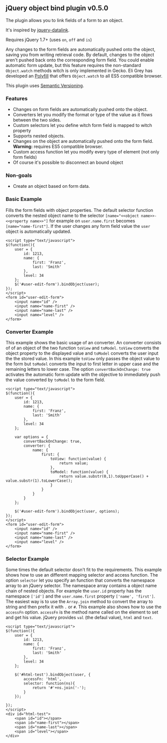 ## jQuery object bind plugin v0.5.0

The plugin allows you to link fields of a form to an object.

It's inspired by [jquery-datalink](https://github.com/jquery/jquery-datalink).

Requires jQuery 1.7+ (uses `on`, `off` and `is`)

Any changes to the form fields are automatically pushed onto the object, saving you from writing retrieval code. 
By default, changes to the object aren't pushed back onto the corresponding form field.
You could enable automatic form update, but this feature requires the non-standard `Object.watch` methods witch is only implemented in Gecko.
Eli Grey has developed an [Polyfill](https://gist.github.com/384583) that offers `Object.watch` to all ES5 compatible browser.

This plugin uses [Semantic Versioning](http://semver.org/).

### Features
*   Changes on form fields are automatically pushed onto the object.
*   Converters let you modify the format or type of the value as it flows between the two sides.
*   Custom selectors let you define witch form field is mapped to witch property
*   Supports nested objects.
*   Changes on the object are automatically pushed onto the form field. **Warning:** requires ES5 compatible browser.
*   Custom access function let you modify every type of element (not only form fields)
*   Of course it's possible to disconnect an bound object

### Non-goals
*   Create an object based on form data.

### Basic Example
Fills the form fields with object properties. The default selector function converts the nested object name to the selector `[name="<<object name>>-<<property name>>"]` for example on `user.name.first` becomes `[name="name-first"]`.
If the user changes any form field value the `user` object is automatically updated.

	<script type="text/javascript">
	$(function(){
		user = {
			id: 1213,
			name: {
				first: 'Franz',
				last: 'Smith'
			},
			level: 34
		};
		$('#user-edit-form').bindObject(user);
	});
	</script>
	<form id="user-edit-form">
		<input name="id" />
		<input name="name-first" />
		<input name="name-last" />
		<input name="level" />
	</form>

### Converter Example
This example shows the basic usage of an converter.
An converter consists of of an object of the two function `toView` and `toModel`.
`toView` converts the object property to the displayed value and `toModel` converts the user input the the stored value.
In this example `toView` only passes the object value to the form but `toModel` converts the input to first letter in upper case and the remaining letters to lower case.
The option `convertBackOnChange: true` activates the automatic form update with the objective to immediately push the value converted by `toModel` to the form field.

	<script type="text/javascript">
	$(function(){
		user = {
			id: 1213,
			name: {
				first: 'Franz',
				last: 'Smith'
			},
			level: 34
		};
		
		var options = {
			convertBackOnChange: true,
			converter: {
				name: {
					first: {
						toView: function(value) {
							return value;
						},
						toModel: function(value) {
							return value.substr(0,1).toUpperCase() + value.substr(1).toLowerCase();
						}
					}
				}
			}
		};
		
		$('#user-edit-form').bindObject(user, options);
	});
	</script>
	<form id="user-edit-form">
		<input name="id" />
		<input name="name-first" />
		<input name="name-last" />
		<input name="level" />
	</form>

### Selector Example
Some times the default selector dosn't fit to the requirements. This example shows how to use an different mapping selector and access function.
The option `selector` let you specify an function that converts the namespace array to an jQuery selector. 
The namespace array contains a object name chain of nested objects. 
For example the `user.id` property has the namespace `['id']` and the `user.name.first` property `['name', 'first']`.
The easiest way is to use the `Array.join` method to convert the array to string and then prefix it with `.` or `#`.
This example also shows how to use the `accessFn` option. `accessFn` is the method name called on the element to set and get his value.
jQuery provides `val` (the defaul value), `html` and `text`.

	<script type="text/javascript">
	$(function(){
		user = {
			id: 1213,
			name: {
				first: 'Franz',
				last: 'Smith'
			},
			level: 34
		};
		
		$('#html-test').bindObject(user, {
			accessFn: 'html',
    		selector: function(ns){
    			return '#'+ns.join('-');
    		}
		});
		
	});
	</script>
	<div id="html-test">
		<span id="id"></span> 
		<span id="name-first"></span> 
		<span id="name-last"></span>
		<span id="level"></span>
	</div>
	